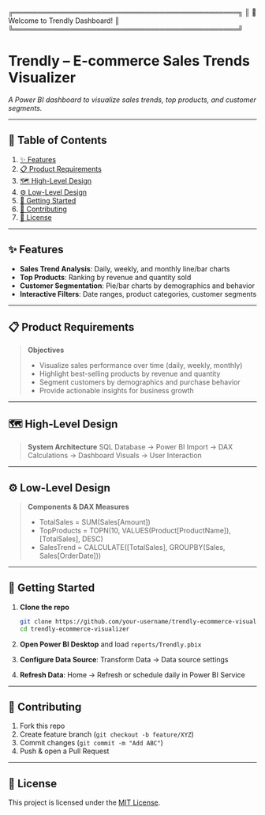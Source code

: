 ╔══════════════════════════════════════════════╗
║      🚀 Welcome to Trendly Dashboard!            ║
╚══════════════════════════════════════════════╝

# Trendly – E-commerce Sales Trends Visualizer

*A Power BI dashboard to visualize sales trends, top products, and customer segments.*

---

## 📖 Table of Contents

1. [✨ Features](#✨-features)
2. [📋 Product Requirements](#📋-product-requirements)
3. [🗺️ High-Level Design](#🗺️-high-level-design)
4. [⚙️ Low-Level Design](#⚙️-low-level-design)
5. [🚀 Getting Started](#🚀-getting-started)
6. [🤝 Contributing](#🤝-contributing)
7. [📜 License](#📜-license)

---

## ✨ Features

* **Sales Trend Analysis**: Daily, weekly, and monthly line/bar charts
* **Top Products**: Ranking by revenue and quantity sold
* **Customer Segmentation**: Pie/bar charts by demographics and behavior
* **Interactive Filters**: Date ranges, product categories, customer segments

---

## 📋 Product Requirements

> **Objectives**
>
> * Visualize sales performance over time (daily, weekly, monthly)
> * Highlight best-selling products by revenue and quantity
> * Segment customers by demographics and purchase behavior
> * Provide actionable insights for business growth

---

## 🗺️ High-Level Design

> **System Architecture**
> SQL Database → Power BI Import → DAX Calculations → Dashboard Visuals → User Interaction

---

## ⚙️ Low-Level Design

> **Components & DAX Measures**
>
> * TotalSales = SUM(Sales\[Amount])
> * TopProducts = TOPN(10, VALUES(Product\[ProductName]), \[TotalSales], DESC)
> * SalesTrend = CALCULATE(\[TotalSales], GROUPBY(Sales, Sales\[OrderDate]))

---

## 🚀 Getting Started

1. **Clone the repo**

   ```bash
   git clone https://github.com/your-username/trendly-ecommerce-visualizer.git
   cd trendly-ecommerce-visualizer
   ```
2. **Open Power BI Desktop** and load `reports/Trendly.pbix`
3. **Configure Data Source**: Transform Data → Data source settings
4. **Refresh Data**: Home → Refresh or schedule daily in Power BI Service

---

## 🤝 Contributing

1. Fork this repo
2. Create feature branch (`git checkout -b feature/XYZ`)
3. Commit changes (`git commit -m "Add ABC"`)
4. Push & open a Pull Request

---

## 📜 License

This project is licensed under the [MIT License](LICENSE).
